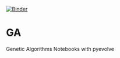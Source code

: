 [![Binder](https://mybinder.org/badge.svg)](https://mybinder.org/v2/gh/ecervera/GA/master?filepath=index.ipynb)
# GA
Genetic Algorithms Notebooks with pyevolve

